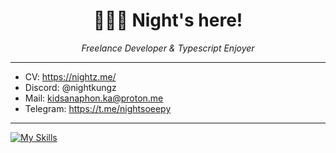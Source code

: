 <h1 align="center">🙋🏼‍♂️ Night's here!</h1>

<p align="center" italic>
    <i>Freelance Developer & Typescript Enjoyer</i>
</p>

---

- CV: https://nightz.me/
- Discord: @nightkungz
- Mail: kidsanaphon.ka@proton.me
- Telegram: https://t.me/nightsoeepy

---
[![My Skills](https://skillicons.dev/icons?i=aws,kubernetes,docker,flutter,typescript,go,java,kotlin,react,nextjs,vue,nuxt,svelte,express,nestjs,elysia,prisma,mysql,postgres,redis,tailwind,figma,supabase,git,github)](https://skillicons.dev)
